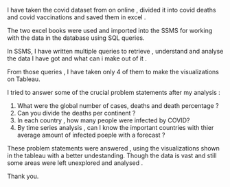 I have taken the covid dataset from on online , divided it into covid deaths and covid vaccinations and saved them in excel .

The two excel books were used and imported into the SSMS for working with the data in the database using SQL queries. 

In SSMS, I have written multiple queries to retrieve , understand and analyse the data I have got and what can i make out of it .

From those queries , I have taken only 4 of them to make the visualizations on Tableau. 

I tried to answer some of the crucial problem statements after my analysis :

1. What were the global number of cases, deaths and death percentage ?
2. Can you divide the deaths per continent ?
3. In each country , how many people were infected by COVID?
4. By time series analysis , can I know the important countries with thier average amount of infected poeple with a forecast ?

These problem statements were answered , using the visualizations shown in the tableau with a better undestanding.
Though the data is vast and still some areas were left unexplored and analysed .

Thank you.

